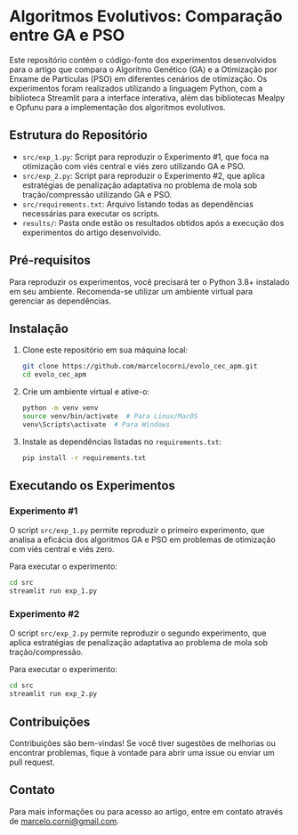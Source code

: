 # Algoritmos Evolutivos: Comparação entre GA e PSO

Este repositório contém o código-fonte dos experimentos desenvolvidos para o artigo que compara o Algoritmo Genético (GA) e a Otimização por Enxame de Partículas (PSO) em diferentes cenários de otimização. Os experimentos foram realizados utilizando a linguagem Python, com a biblioteca Streamlit para a interface interativa, além das bibliotecas Mealpy e Opfunu para a implementação dos algoritmos evolutivos.

## Estrutura do Repositório

- `src/exp_1.py`: Script para reproduzir o Experimento #1, que foca na otimização com viés central e viés zero utilizando GA e PSO.
- `src/exp_2.py`: Script para reproduzir o Experimento #2, que aplica estratégias de penalização adaptativa no problema de mola sob tração/compressão utilizando GA e PSO.
- `src/requirements.txt`: Arquivo listando todas as dependências necessárias para executar os scripts.
- `results/`: Pasta onde estão os resultados obtidos após a execução dos experimentos do artigo desenvolvido.


## Pré-requisitos

Para reproduzir os experimentos, você precisará ter o Python 3.8+ instalado em seu ambiente. Recomenda-se utilizar um ambiente virtual para gerenciar as dependências.

## Instalação

1. Clone este repositório em sua máquina local:

    ```bash
    git clone https://github.com/marcelocorni/evolo_cec_apm.git
    cd evolo_cec_apm
    ```

2. Crie um ambiente virtual e ative-o:

    ```bash
    python -m venv venv
    source venv/bin/activate  # Para Linux/MacOS
    venv\Scripts\activate  # Para Windows
    ```

3. Instale as dependências listadas no `requirements.txt`:

    ```bash
    pip install -r requirements.txt
    ```

## Executando os Experimentos

### Experimento #1

O script `src/exp_1.py` permite reproduzir o primeiro experimento, que analisa a eficácia dos algoritmos GA e PSO em problemas de otimização com viés central e viés zero.

Para executar o experimento:

```bash
cd src
streamlit run exp_1.py
```

### Experimento #2

O script `src/exp_2.py` permite reproduzir o segundo experimento, que aplica estratégias de penalização adaptativa ao problema de mola sob tração/compressão.

Para executar o experimento:

```bash
cd src
streamlit run exp_2.py
```

## Contribuições

Contribuições são bem-vindas! Se você tiver sugestões de melhorias ou encontrar problemas, fique à vontade para abrir uma issue ou enviar um pull request.

## Contato

Para mais informações ou para acesso ao artigo, entre em contato através de [marcelo.corni@gmail.com](mailto:marcelo.corni@gmail.com).